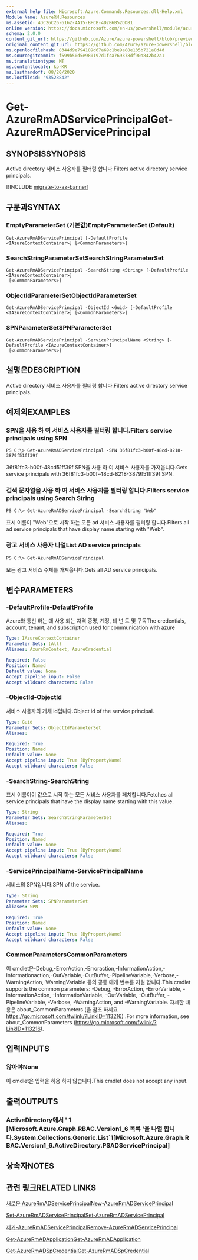 ```yaml
---
external help file: Microsoft.Azure.Commands.Resources.dll-Help.xml
Module Name: AzureRM.Resources
ms.assetid: 4DC26C26-6162-4A15-BFCB-4D2B6B52DD81
online version: https://docs.microsoft.com/en-us/powershell/module/azurerm.resources/get-azurermadserviceprincipal
schema: 2.0.0
content_git_url: https://github.com/Azure/azure-powershell/blob/preview/src/ResourceManager/Resources/Commands.Resources/help/Get-AzureRmADServicePrincipal.md
original_content_git_url: https://github.com/Azure/azure-powershell/blob/preview/src/ResourceManager/Resources/Commands.Resources/help/Get-AzureRmADServicePrincipal.md
ms.openlocfilehash: 8344d9e794189d67a69c1be9a88e135b721a0d4d
ms.sourcegitcommit: f599b50d5e980197d1fca769378df90a842b42a1
ms.translationtype: MT
ms.contentlocale: ko-KR
ms.lasthandoff: 08/20/2020
ms.locfileid: "93528842"
---
```

# <span data-ttu-id="1a3a4-101">Get-AzureRmADServicePrincipal</span><span class="sxs-lookup"><span data-stu-id="1a3a4-101">Get-AzureRmADServicePrincipal</span></span>

## <span data-ttu-id="1a3a4-102">SYNOPSIS</span><span class="sxs-lookup"><span data-stu-id="1a3a4-102">SYNOPSIS</span></span>
<span data-ttu-id="1a3a4-103">Active directory 서비스 사용자를 필터링 합니다.</span><span class="sxs-lookup"><span data-stu-id="1a3a4-103">Filters active directory service principals.</span></span>

[!INCLUDE [migrate-to-az-banner](../../includes/migrate-to-az-banner.md)]

## <span data-ttu-id="1a3a4-104">구문과</span><span class="sxs-lookup"><span data-stu-id="1a3a4-104">SYNTAX</span></span>

### <span data-ttu-id="1a3a4-105">EmptyParameterSet (기본값)</span><span class="sxs-lookup"><span data-stu-id="1a3a4-105">EmptyParameterSet (Default)</span></span>
```
Get-AzureRmADServicePrincipal [-DefaultProfile <IAzureContextContainer>] [<CommonParameters>]
```

### <span data-ttu-id="1a3a4-106">SearchStringParameterSet</span><span class="sxs-lookup"><span data-stu-id="1a3a4-106">SearchStringParameterSet</span></span>
```
Get-AzureRmADServicePrincipal -SearchString <String> [-DefaultProfile <IAzureContextContainer>]
 [<CommonParameters>]
```

### <span data-ttu-id="1a3a4-107">ObjectIdParameterSet</span><span class="sxs-lookup"><span data-stu-id="1a3a4-107">ObjectIdParameterSet</span></span>
```
Get-AzureRmADServicePrincipal -ObjectId <Guid> [-DefaultProfile <IAzureContextContainer>] [<CommonParameters>]
```

### <span data-ttu-id="1a3a4-108">SPNParameterSet</span><span class="sxs-lookup"><span data-stu-id="1a3a4-108">SPNParameterSet</span></span>
```
Get-AzureRmADServicePrincipal -ServicePrincipalName <String> [-DefaultProfile <IAzureContextContainer>]
 [<CommonParameters>]
```

## <span data-ttu-id="1a3a4-109">설명은</span><span class="sxs-lookup"><span data-stu-id="1a3a4-109">DESCRIPTION</span></span>
<span data-ttu-id="1a3a4-110">Active directory 서비스 사용자를 필터링 합니다.</span><span class="sxs-lookup"><span data-stu-id="1a3a4-110">Filters active directory service principals.</span></span>

## <span data-ttu-id="1a3a4-111">예제의</span><span class="sxs-lookup"><span data-stu-id="1a3a4-111">EXAMPLES</span></span>

### <span data-ttu-id="1a3a4-112">SPN을 사용 하 여 서비스 사용자를 필터링 합니다.</span><span class="sxs-lookup"><span data-stu-id="1a3a4-112">Filters service principals using SPN</span></span>
```
PS C:\> Get-AzureRmADServicePrincipal -SPN 36f81fc3-b00f-48cd-8218-3879f51ff39f
```

<span data-ttu-id="1a3a4-113">36f81fc3-b00f-48cd51ff39f SPN을 사용 하 여 서비스 사용자를 가져옵니다.</span><span class="sxs-lookup"><span data-stu-id="1a3a4-113">Gets service principals with 36f81fc3-b00f-48cd-8218-3879f51ff39f SPN.</span></span>

### <span data-ttu-id="1a3a4-114">검색 문자열을 사용 하 여 서비스 사용자를 필터링 합니다.</span><span class="sxs-lookup"><span data-stu-id="1a3a4-114">Filters service principals using Search String</span></span>
```
PS C:\> Get-AzureRmADServicePrincipal -SearchString "Web"
```

<span data-ttu-id="1a3a4-115">표시 이름이 "Web"으로 시작 하는 모든 ad 서비스 사용자를 필터링 합니다.</span><span class="sxs-lookup"><span data-stu-id="1a3a4-115">Filters all ad service principals that have display name starting with "Web".</span></span>

### <span data-ttu-id="1a3a4-116">광고 서비스 사용자 나열</span><span class="sxs-lookup"><span data-stu-id="1a3a4-116">List AD service principals</span></span>
```
PS C:\> Get-AzureRmADServicePrincipal
```

<span data-ttu-id="1a3a4-117">모든 광고 서비스 주체를 가져옵니다.</span><span class="sxs-lookup"><span data-stu-id="1a3a4-117">Gets all AD service principals.</span></span>

## <span data-ttu-id="1a3a4-118">변수</span><span class="sxs-lookup"><span data-stu-id="1a3a4-118">PARAMETERS</span></span>

### <span data-ttu-id="1a3a4-119">-DefaultProfile</span><span class="sxs-lookup"><span data-stu-id="1a3a4-119">-DefaultProfile</span></span>
<span data-ttu-id="1a3a4-120">Azure와 통신 하는 데 사용 되는 자격 증명, 계정, 테 넌 트 및 구독</span><span class="sxs-lookup"><span data-stu-id="1a3a4-120">The credentials, account, tenant, and subscription used for communication with azure</span></span>

```yaml
Type: IAzureContextContainer
Parameter Sets: (All)
Aliases: AzureRmContext, AzureCredential

Required: False
Position: Named
Default value: None
Accept pipeline input: False
Accept wildcard characters: False
```

### <span data-ttu-id="1a3a4-121">-ObjectId</span><span class="sxs-lookup"><span data-stu-id="1a3a4-121">-ObjectId</span></span>
<span data-ttu-id="1a3a4-122">서비스 사용자의 개체 id입니다.</span><span class="sxs-lookup"><span data-stu-id="1a3a4-122">Object id of the service principal.</span></span>

```yaml
Type: Guid
Parameter Sets: ObjectIdParameterSet
Aliases:

Required: True
Position: Named
Default value: None
Accept pipeline input: True (ByPropertyName)
Accept wildcard characters: False
```

### <span data-ttu-id="1a3a4-123">-SearchString</span><span class="sxs-lookup"><span data-stu-id="1a3a4-123">-SearchString</span></span>
<span data-ttu-id="1a3a4-124">표시 이름이이 값으로 시작 하는 모든 서비스 사용자를 페치합니다.</span><span class="sxs-lookup"><span data-stu-id="1a3a4-124">Fetches all service principals that have the display name starting with this value.</span></span>

```yaml
Type: String
Parameter Sets: SearchStringParameterSet
Aliases:

Required: True
Position: Named
Default value: None
Accept pipeline input: True (ByPropertyName)
Accept wildcard characters: False
```

### <span data-ttu-id="1a3a4-125">-ServicePrincipalName</span><span class="sxs-lookup"><span data-stu-id="1a3a4-125">-ServicePrincipalName</span></span>
<span data-ttu-id="1a3a4-126">서비스의 SPN입니다.</span><span class="sxs-lookup"><span data-stu-id="1a3a4-126">SPN of the service.</span></span>

```yaml
Type: String
Parameter Sets: SPNParameterSet
Aliases: SPN

Required: True
Position: Named
Default value: None
Accept pipeline input: True (ByPropertyName)
Accept wildcard characters: False
```

### <span data-ttu-id="1a3a4-127">CommonParameters</span><span class="sxs-lookup"><span data-stu-id="1a3a4-127">CommonParameters</span></span>
<span data-ttu-id="1a3a4-128">이 cmdlet은-Debug,-ErrorAction,-Erroraction,-InformationAction,-Informationaction,-OutVariable,-OutBuffer,-PipelineVariable,-Verbose,-WarningAction,-WarningVariable 등의 공통 매개 변수를 지원 합니다.</span><span class="sxs-lookup"><span data-stu-id="1a3a4-128">This cmdlet supports the common parameters: -Debug, -ErrorAction, -ErrorVariable, -InformationAction, -InformationVariable, -OutVariable, -OutBuffer, -PipelineVariable, -Verbose, -WarningAction, and -WarningVariable.</span></span> <span data-ttu-id="1a3a4-129">자세한 내용은 about_CommonParameters (을 참조 하세요 https://go.microsoft.com/fwlink/?LinkID=113216) .</span><span class="sxs-lookup"><span data-stu-id="1a3a4-129">For more information, see about_CommonParameters (https://go.microsoft.com/fwlink/?LinkID=113216).</span></span>

## <span data-ttu-id="1a3a4-130">입력</span><span class="sxs-lookup"><span data-stu-id="1a3a4-130">INPUTS</span></span>

### <span data-ttu-id="1a3a4-131">않아야</span><span class="sxs-lookup"><span data-stu-id="1a3a4-131">None</span></span>
<span data-ttu-id="1a3a4-132">이 cmdlet은 입력을 허용 하지 않습니다.</span><span class="sxs-lookup"><span data-stu-id="1a3a4-132">This cmdlet does not accept any input.</span></span>

## <span data-ttu-id="1a3a4-133">출력</span><span class="sxs-lookup"><span data-stu-id="1a3a4-133">OUTPUTS</span></span>

### <span data-ttu-id="1a3a4-134">ActiveDirectory에서 ' 1 [Microsoft.Azure.Graph.RBAC.Version1_6 목록 '을 나열 합니다.</span><span class="sxs-lookup"><span data-stu-id="1a3a4-134">System.Collections.Generic.List\`1[Microsoft.Azure.Graph.RBAC.Version1_6.ActiveDirectory.PSADServicePrincipal]</span></span>

## <span data-ttu-id="1a3a4-135">상속자</span><span class="sxs-lookup"><span data-stu-id="1a3a4-135">NOTES</span></span>

## <span data-ttu-id="1a3a4-136">관련 링크</span><span class="sxs-lookup"><span data-stu-id="1a3a4-136">RELATED LINKS</span></span>

[<span data-ttu-id="1a3a4-137">새로운 AzureRmADServicePrincipal</span><span class="sxs-lookup"><span data-stu-id="1a3a4-137">New-AzureRmADServicePrincipal</span></span>](./New-AzureRmADServicePrincipal.md)

[<span data-ttu-id="1a3a4-138">Set-AzureRmADServicePrincipal</span><span class="sxs-lookup"><span data-stu-id="1a3a4-138">Set-AzureRmADServicePrincipal</span></span>](./Set-AzureRmADServicePrincipal.md)

[<span data-ttu-id="1a3a4-139">제거-AzureRmADServicePrincipal</span><span class="sxs-lookup"><span data-stu-id="1a3a4-139">Remove-AzureRmADServicePrincipal</span></span>](./Remove-AzureRmADServicePrincipal.md)

[<span data-ttu-id="1a3a4-140">Get-AzureRmADApplication</span><span class="sxs-lookup"><span data-stu-id="1a3a4-140">Get-AzureRmADApplication</span></span>](./Get-AzureRmADApplication.md)

[<span data-ttu-id="1a3a4-141">Get-AzureRmADSpCredential</span><span class="sxs-lookup"><span data-stu-id="1a3a4-141">Get-AzureRmADSpCredential</span></span>](./Get-AzureRmADSpCredential.md)

